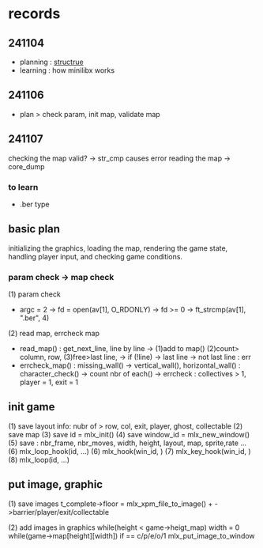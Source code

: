 # records

## 241104
- planning : [structrue](#structure)
- learning : how minilibx works

## 241106
- plan > check param, init map, validate map

## 241107
checking the map valid? -> str_cmp causes error
reading the map -> core_dump

### to learn
- .ber type

## basic plan

initializing the graphics, loading the map, rendering the game state, handling player input, and checking game conditions.


### param check -> map check

(1) param check
- argc = 2 
    -> fd = open(av[1], O_RDONLY)
    -> fd >= 0
    -> ft_strcmp(av[1], ".ber", 4)

(2) read map, errcheck map
- read_map()
    : get_next_line, line by line
        -> (1)add to map() (2)count> column, row, (3)free>last line, 
        -> if (!line)
                -> last line
                -> not last line : err
- errcheck_map()
    : missing_wall() 
        -> vertical_wall(), horizontal_wall()
    : character_check() 
        -> count nbr of each()
        -> errcheck : collectives > 1, player = 1, exit = 1

## init game

(1) save layout info: nubr of > row, col, exit, player, ghost, collectable
(2) save map
(3) save id = mlx_init()
(4) save window_id = mlx_new_window()
(5) save : nbr_frame, nbr_moves, width, height, layout, map, sprite,rate ...
(6) mlx_loop_hook(id, ...)
(6) mlx_hook(win_id, )
(7) mlx_key_hook(win_id, )
(8) mlx_loop(id, ...)

## put image, graphic
(1) save images
    t_complete->floor = mlx_xpm_file_to_image()
    + ->barrier/player/exit/collectable

(2) add images in graphics
    while(height < game->heigt_map)
        width = 0
        while(game->map[height][width])
            if == c/p/e/o/1
                mlx_put_image_to_window